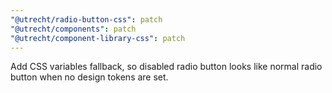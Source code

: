 ```yaml
---
"@utrecht/radio-button-css": patch
"@utrecht/components": patch
"@utrecht/component-library-css": patch
---
```


Add CSS variables fallback, so disabled radio button looks like normal radio button when no design tokens are set.
